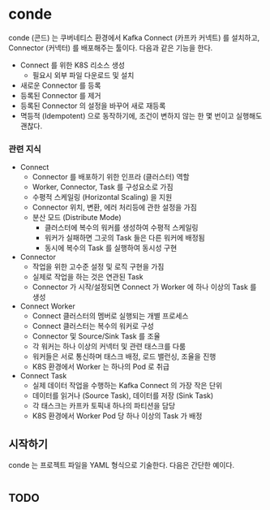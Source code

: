 # conde

conde (콘드) 는 쿠버네티스 환경에서 Kafka Connect (카프카 커넥트) 를 설치하고, Connector (커넥터) 를 배포해주는 툴이다. 다음과 같은 기능을 한다.

- Connect 를 위한 K8S 리소스 생성
  - 필요시 외부 파일 다운로드 및 설치
- 새로운 Connector 를 등록
- 등록된 Connector 를 제거
- 등록된 Connector 의 설정을 바꾸어 새로 재등록
- 멱등적 (Idempotent) 으로 동작하기에, 조건이 변하지 않는 한 몇 번이고 실행해도 괜찮다.

### 관련 지식

- Connect 
  - Connector 를 배포하기 위한 인프라 (클러스터) 역할
  - Worker, Connector, Task 를 구성요소로 가짐
  - 수평적 스케일링 (Horizontal Scaling) 을 지원
  - Connector 위치, 변환, 에러 처리등에 관한 설정을 가짐
  - 분산 모드 (Distribute Mode)
    - 클러스터에 복수의 워커를 생성하여 수평적 스케일링
    - 워커가 실패하면 그곳의 Task 들은 다른 워커에 배정됨
    - 동시에 복수의 Task 를 실행하여 동시성 구현
- Connector
  - 작업을 위한 고수준 설정 및 로직 구현을 가짐 
  - 실제로 작업을 하는 것은 연관된 Task
  - Connector 가 시작/설정되면 Connect 가 Worker 에 하나 이상의 Task 를 생성
- Connect Worker 
  - Connect 클러스터의 멤버로 실행되는 개별 프로세스 
  - Connect 클러스터는 복수의 워커로 구성
  - Connector 및 Source/Sink Task 를 조율
  - 각 워커는 하나 이상의 커넥터 및 관련 태스크를 다룸
  - 워커들은 서로 통신하며 태스크 배정, 로드 밸런싱, 조율을 진행
  - K8S 환경에서 Worker 는 하나의 Pod 로 취급
- Connect Task
  - 실제 데이터 작업을 수행하는 Kafka Connect 의 가장 작은 단위
  - 데이터를 읽거나 (Source Task), 데이터를 저장 (Sink Task)
  - 각 태스크는 카프카 토픽내 하나의 파티션을 담당
  - K8S 환경에서 Worker Pod 당 하나 이상의 Task 가 배정

## 시작하기

conde 는 프로젝트 파일을 YAML 형식으로 기술한다. 다음은 간단한 예이다.

```yaml

```

## TODO
